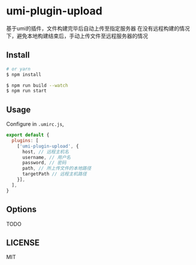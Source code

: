 # umi-plugin-upload
基于umi的插件，文件构建完毕后自动上传至指定服务器
在没有远程构建的情况下，避免本地构建结束后，手动上传文件至远程服务器的情况

## Install

```bash
# or yarn
$ npm install
```

```bash
$ npm run build --watch
$ npm run start
```

## Usage

Configure in `.umirc.js`,

```js
export default {
  plugins: [
    ['umi-plugin-upload', {
      host, // 远程主机名
      username, // 用户名
      password, // 密码
      path, // 所上传文件的本地路径
      targetPath // 远程主机路径
    }],
  ],
}
```

## Options

TODO

## LICENSE

MIT
